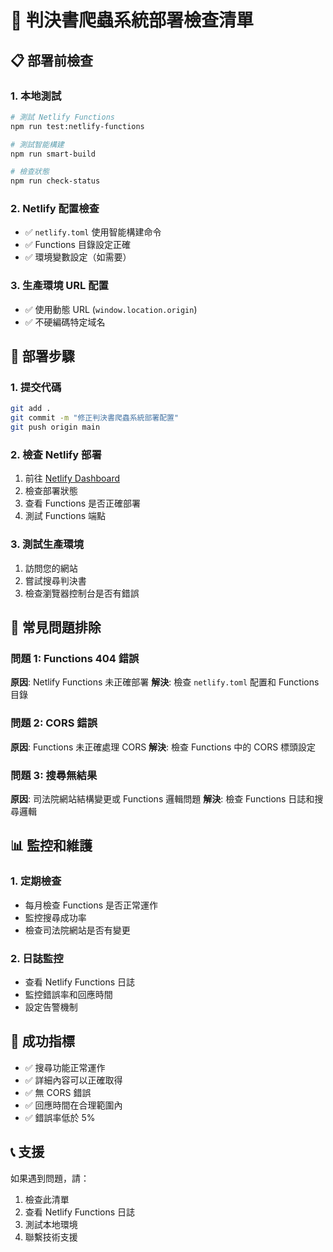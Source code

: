 # 🚀 判決書爬蟲系統部署檢查清單

## 📋 部署前檢查

### 1. 本地測試
```bash
# 測試 Netlify Functions
npm run test:netlify-functions

# 測試智能構建
npm run smart-build

# 檢查狀態
npm run check-status
```

### 2. Netlify 配置檢查
- ✅ `netlify.toml` 使用智能構建命令
- ✅ Functions 目錄設定正確
- ✅ 環境變數設定（如需要）

### 3. 生產環境 URL 配置
- ✅ 使用動態 URL (`window.location.origin`)
- ✅ 不硬編碼特定域名

## 🔧 部署步驟

### 1. 提交代碼
```bash
git add .
git commit -m "修正判決書爬蟲系統部署配置"
git push origin main
```

### 2. 檢查 Netlify 部署
1. 前往 [Netlify Dashboard](https://app.netlify.com/)
2. 檢查部署狀態
3. 查看 Functions 是否正確部署
4. 測試 Functions 端點

### 3. 測試生產環境
1. 訪問您的網站
2. 嘗試搜尋判決書
3. 檢查瀏覽器控制台是否有錯誤

## 🐛 常見問題排除

### 問題 1: Functions 404 錯誤
**原因**: Netlify Functions 未正確部署
**解決**: 檢查 `netlify.toml` 配置和 Functions 目錄

### 問題 2: CORS 錯誤
**原因**: Functions 未正確處理 CORS
**解決**: 檢查 Functions 中的 CORS 標頭設定

### 問題 3: 搜尋無結果
**原因**: 司法院網站結構變更或 Functions 邏輯問題
**解決**: 檢查 Functions 日誌和搜尋邏輯

## 📊 監控和維護

### 1. 定期檢查
- 每月檢查 Functions 是否正常運作
- 監控搜尋成功率
- 檢查司法院網站是否有變更

### 2. 日誌監控
- 查看 Netlify Functions 日誌
- 監控錯誤率和回應時間
- 設定告警機制

## 🎯 成功指標

- ✅ 搜尋功能正常運作
- ✅ 詳細內容可以正確取得
- ✅ 無 CORS 錯誤
- ✅ 回應時間在合理範圍內
- ✅ 錯誤率低於 5%

## 📞 支援

如果遇到問題，請：
1. 檢查此清單
2. 查看 Netlify Functions 日誌
3. 測試本地環境
4. 聯繫技術支援
